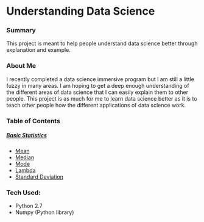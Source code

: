 # Understanding Data Science

### Summary
This project is meant to help people understand data science better through explanation and example.

### About Me
I recently completed a data science immersive program but I am still a little fuzzy in many areas.  I am hoping to get a deep enough understanding of the different areas of data science that I can easily explain them to other people.  This project is as much for me to learn data science better as it is to teach other people how the different applications of data science work.

### Table of Contents
 ##### [Basic Statistics](https://github.com/gravity226/Understanding_Data_Science/tree/master/Basic_Statistics)
   - [Mean](https://github.com/gravity226/Understanding_Data_Science/tree/master/Basic_Statistics#mean)
   - [Median](https://github.com/gravity226/Understanding_Data_Science/tree/master/Basic_Statistics#median)
   - [Mode](https://github.com/gravity226/Understanding_Data_Science/tree/master/Basic_Statistics#mode)
   - [Lambda](https://github.com/gravity226/Understanding_Data_Science/tree/master/Basic_Statistics#lambda)
   - [Standard Deviation](https://github.com/gravity226/Understanding_Data_Science/tree/master/Basic_Statistics#standard-deviation)

### Tech Used:
 - Python 2.7
 - Numpy (Python library)
